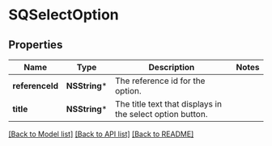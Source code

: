 # SQSelectOption

## Properties
Name | Type | Description | Notes
------------ | ------------- | ------------- | -------------
**referenceId** | **NSString*** | The reference id for the option. | 
**title** | **NSString*** | The title text that displays in the select option button. | 

[[Back to Model list]](../README.md#documentation-for-models) [[Back to API list]](../README.md#documentation-for-api-endpoints) [[Back to README]](../README.md)


